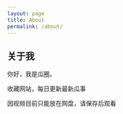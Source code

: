 ```yaml
---
layout: page
title: About
permalink: /about/
---
```


## 关于我
你好，我是瓜圈。

收藏网站，每日更新最新瓜事

因视频目前只能放在网盘，请保存后观看
